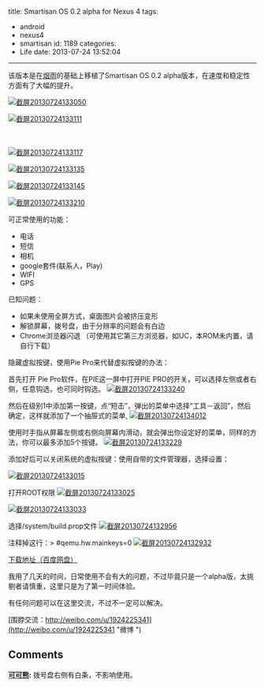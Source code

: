 title: Smartisan OS 0.2 alpha for Nexus 4
tags:
  - android
  - nexus4
  - smartisan
id: 1189
categories:
  - Life
date: 2013-07-24 13:52:04
---

该版本是在[烟雨](http://bbs.anzhi.com/thread-7307404-1-2.html)的基础上移植了Smartisan OS 0.2 alpha版本，在速度和稳定性方面有了大幅的提升。

[![截屏20130724133050](http://7sbxmt.com1.z0.glb.clouddn.com/b8cc3b379b3872b7921ba5fb85a0020b-180x300.png)](http://c.kensou.me/blog/smartisan-os-0-2-alpha-for-nexus-4/%e6%88%aa%e5%b1%8f20130724133050/)

[![截屏20130724133111](http://7sbxmt.com1.z0.glb.clouddn.com/fd41d7152e3f1654b5c83716f3c6d614-180x300.png)](http://c.kensou.me/blog/smartisan-os-0-2-alpha-for-nexus-4/%e6%88%aa%e5%b1%8f20130724133111/)
<!-- more -->　　
[![截屏20130724133117](http://7sbxmt.com1.z0.glb.clouddn.com/654f2099e8a227475a1b2783486796c7-180x300.png)](http://c.kensou.me/blog/smartisan-os-0-2-alpha-for-nexus-4/%e6%88%aa%e5%b1%8f20130724133117/)

[![截屏20130724133135](http://7sbxmt.com1.z0.glb.clouddn.com/596e1cd7f8acb5bdef82e6edd62a324f-180x300.png)](http://c.kensou.me/blog/smartisan-os-0-2-alpha-for-nexus-4/%e6%88%aa%e5%b1%8f20130724133135/)

[![截屏20130724133145](http://7sbxmt.com1.z0.glb.clouddn.com/287b8835308fcfbd20894268f48510cb-180x300.png)](http://c.kensou.me/blog/smartisan-os-0-2-alpha-for-nexus-4/%e6%88%aa%e5%b1%8f20130724133145/)

[![截屏20130724133210](http://7sbxmt.com1.z0.glb.clouddn.com/4d44ba30af10c566589923d7199a1284-180x300.png)](http://c.kensou.me/blog/smartisan-os-0-2-alpha-for-nexus-4/%e6%88%aa%e5%b1%8f20130724133210/)

可正常使用的功能：

* 电话 
* 短信 
* 相机 
* google套件(联系人，Play) 
* WIFI 
* GPS 

已知问题：

* 如果未使用全屏方式，桌面图片会被挤压变形
* 解锁屏幕，拨号盘，由于分辨率的问题会有白边 
* Chrome浏览器闪退 （可使用其它第三方浏览器，如UC，本ROM未内置，请自行下载） 

隐藏虚拟按键，使用Pie Pro来代替虚拟按键的办法： 


首先打开 Pie Pro软件，在PIE这一屏中打开PIE PRO的开关，可以选择左侧或者右侧，任意钩选，也可同时钩选。
[![截屏20130724133240](http://7sbxmt.com1.z0.glb.clouddn.com/5bb4072f943be017f9fa87c3f4152d9d-180x300.png)](http://c.kensou.me/blog/smartisan-os-0-2-alpha-for-nexus-4/%e6%88%aa%e5%b1%8f20130724133240/)

然后在级别1中添加第一按键，点“短击”，弹出的菜单中选择“工具－返回”，然后确定，这样就添加了一个抽屉式的菜单,
[![截屏20130724134012](http://7sbxmt.com1.z0.glb.clouddn.com/1f506bf971c7fdb2073bca1c9fc6dd45-180x300.png)](http://c.kensou.me/blog/smartisan-os-0-2-alpha-for-nexus-4/%e6%88%aa%e5%b1%8f20130724134012/)

使用时手指从屏幕左侧或右侧向屏幕内滑动，就会弹出你设定好的菜单，同样的方法，你可以最多添加5个按键。
[![截屏20130724133229](http://7sbxmt.com1.z0.glb.clouddn.com/c93425ecf7f4fe93760418a6d08f1e91-180x300.png)](http://c.kensou.me/blog/smartisan-os-0-2-alpha-for-nexus-4/%e6%88%aa%e5%b1%8f20130724133229/)

添加好后可以关闭系统的虚拟按键：使用自带的文件管理器，选择设置：

[![截屏20130724133015](http://7sbxmt.com1.z0.glb.clouddn.com/376981f83907b43ff9fbb48b7eb48f93-180x300.png)](http://c.kensou.me/blog/smartisan-os-0-2-alpha-for-nexus-4/%e6%88%aa%e5%b1%8f20130724133015/)

打开ROOT权限
[![截屏20130724133025](http://7sbxmt.com1.z0.glb.clouddn.com/4b2f58c53a6f454290a4f663de25fff7-180x300.png)](http://c.kensou.me/blog/smartisan-os-0-2-alpha-for-nexus-4/%e6%88%aa%e5%b1%8f20130724133025/)

[![截屏20130724133033](http://7sbxmt.com1.z0.glb.clouddn.com/40f8acd4f870eec26164dbda16a4f393-180x300.png)](http://c.kensou.me/blog/smartisan-os-0-2-alpha-for-nexus-4/%e6%88%aa%e5%b1%8f20130724133033/)

选择/system/build.prop文件
[![截屏20130724132956](http://7sbxmt.com1.z0.glb.clouddn.com/f103d82a76720d4aa902ffbcb9909b46-180x300.png)](http://c.kensou.me/blog/smartisan-os-0-2-alpha-for-nexus-4/%e6%88%aa%e5%b1%8f20130724132956/)

注释掉这行：> #qemu.hw.mainkeys=0
[![截屏20130724132932](http://7sbxmt.com1.z0.glb.clouddn.com/ca27a1957683efea9c254960f7d81ece-180x300.png)](http://c.kensou.me/blog/smartisan-os-0-2-alpha-for-nexus-4/%e6%88%aa%e5%b1%8f20130724132932/)


[下载地址（百度网盘）](http://pan.baidu.com/share/link?shareid=3790763553&uk=1896185499 "下载地址（百度网盘）")

我用了几天的时间，日常使用不会有大的问题，不过毕竟只是一个alpha版，太挑剔者请慎重，这里只是为了第一时间体验。

有任何问题可以在这里交流，不过不一定可以解决。

[围脖交流：http://weibo.com/u/1924225341](http://weibo.com/u/1924225341 "微博 ")
## Comments

**[可可熊](#25381 "2013-07-25 09:17:27"):** 拨号盘右侧有白条，不影响使用。


